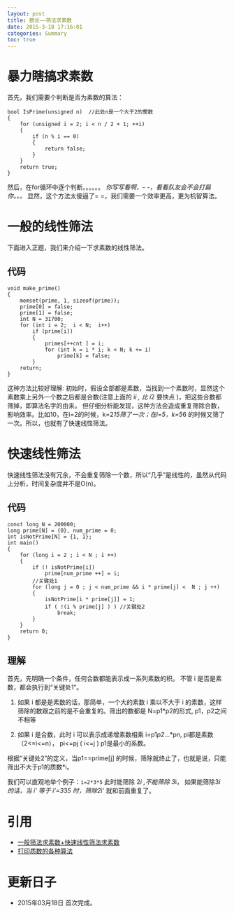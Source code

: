 ```yaml
---
layout: post
title: 数论——筛法求素数
date: 2015-3-18 17:16:01
categories: Summary
toc: true
---
```

# 暴力瞎搞求素数
首先，我们需要个判断是否为素数的算法：

```
bool IsPrime(unsigned n)  //此处n是一个大于2的整数
{
    for (unsigned i = 2; i < n / 2 + 1; ++i)
    {
        if (n % i == 0)
        {
            return false;
        }
    }
    return true;
}

```
<!-- more -->
然后，在for循环中逐个判断。。。。。。
*你写写看啊，- -，看看队友会不会打扁你。。。*
显然，这个方法太傻逼了= =，我们需要一个效率更高，更为机智算法。

# 一般的线性筛法
下面进入正题，我们来介绍一下求素数的线性筛法。
## 代码

```
void make_prime()
{
    memset(prime, 1, sizeof(prime));
    prime[0] = false;
    prime[1] = false;
    int N = 31700;
    for (int i = 2;  i < N;  i++)
        if (prime[i])
        {
            primes[++cnt ] = i;
            for (int k = i * i; k < N; k += i)
                prime[k] = false;
        }
    return;
}

```
这种方法比较好理解:
初始时，假设全部都是素数，当找到一个素数时，显然这个素数乘上另外一个数之后都是合数(注意上面的 i*i ,  比 i*2 要快点 )，把这些合数都筛掉，即算法名字的由来。
但仔细分析能发现，这种方法会造成重复筛除合数，影响效率。比如10，在i=2的时候，k=2*15筛了一次；在i=5，k=5*6 的时候又筛了一次。所以，也就有了快速线性筛法。

# 快速线性筛法
快速线性筛法没有冗余，不会重复筛除一个数，所以“几乎”是线性的，虽然从代码上分析，时间复杂度并不是O(n)。
## 代码

```
const long N = 200000;
long prime[N] = {0}, num_prime = 0;
int isNotPrime[N] = {1, 1};
int main()
{
    for (long i = 2 ; i < N ; i ++)
    {
        if (! isNotPrime[i])
            prime[num_prime ++] = i;
        //关键处1
        for (long j = 0 ; j < num_prime && i * prime[j] <  N ; j ++)
        {
            isNotPrime[i * prime[j]] = 1;
            if ( !(i % prime[j] ) ) //关键处2
                break;
        }
    }
    return 0;
}

```
## 理解
首先，先明确一个条件，任何合数都能表示成一系列素数的积。
不管 i 是否是素数，都会执行到“关键处1”。

1. 如果 i 都是是素数的话，那简单，一个大的素数 i 乘以不大于 i 的素数，这样筛除的数跟之前的是不会重复的。筛出的数都是 N=p1*p2的形式, p1，p2之间不相等

2. 如果 i 是合数，此时 i 可以表示成递增素数相乘 i=p1*p2*...*pn, pi都是素数（2<=i<=n），  pi<=pj  ( i<=j )
p1是最小的系数。

根据“关键处2”的定义，当p1==prime[j] 的时候，筛除就终止了，也就是说，只能筛出不大于p1的质数*i。

我们可以直观地举个例子：`i=2*3*5`
此时能筛除 2*i ,不能筛除 3*i，
如果能筛除3*i 的话，当 i' 等于 i'=3*3*5 时，筛除2*i' 就和前面重复了。

# 引用
- [一般筛法求素数+快速线性筛法求素数](http://blog.csdn.net/dinosoft/article/details/5829550)
- [打印质数的各种算法](http://coolshell.cn/articles/3738.html)

# 更新日子
- 2015年03月18日 首次完成。